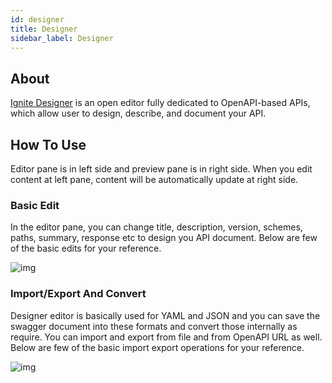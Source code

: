 ```yaml
---
id: designer
title: Designer
sidebar_label: Designer
---
```


## About

<a href="https://designer.cgignite.io/" target="_blank">Ignite Designer</a> is an open editor fully dedicated to OpenAPI-based APIs, which allow user to design, describe, and document your API.

## How To Use

Editor pane is in left side and preview pane is in right side. When you edit content at left pane, content will be automatically update at right side.

### Basic Edit

In the editor pane, you can change title, description, version, schemes, paths, summary, response etc to design you API document. Below are few of the basic edits for your reference.

![img](/assets/docs/designer/ignite-designer-edit.gif)

### Import/Export And Convert

Designer editor is basically used for YAML and JSON and you can save the swagger document into these formats and convert those internally as require. You can import and export from file and from OpenAPI URL as well. Below are few of the basic import export operations for your reference.

![img](/assets/docs/designer/ignite-designer-import.gif)
